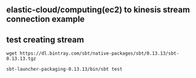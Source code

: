 elastic-cloud/computing(ec2) to kinesis stream connection example
-----------------------------------------------------------------

test creating stream
--------------------

```
wget https://dl.bintray.com/sbt/native-packages/sbt/0.13.13/sbt-0.13.13.tgz

sbt-launcher-packaging-0.13.13/bin/sbt test
```